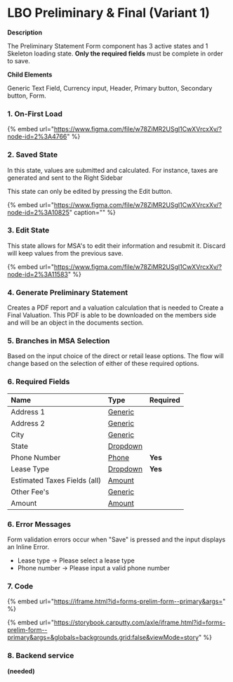 # LBO Preliminary & Final \(Variant 1\)

**Description**

The Preliminary Statement Form component has 3 active states and 1 Skeleton loading state. **Only the required fields** must be complete in order to save.

**Child Elements**

Generic Text Field, Currency input, Header, Primary button, Secondary button, Form.

### 1. On-First Load

{% embed url="https://www.figma.com/file/w78ZiMR2USgl1CwXVrcxXv/?node-id=2%3A4766" %}

### 2. Saved State 

In this state, values are submitted and calculated. For instance, taxes are generated and sent to the Right Sidebar

 This state can only be edited by pressing the Edit button.

{% embed url="https://www.figma.com/file/w78ZiMR2USgl1CwXVrcxXv/?node-id=2%3A10825" caption="" %}

### 3. Edit State

This state allows for MSA's to edit their information and resubmit it. Discard will keep values from the previous save.

{% embed url="https://www.figma.com/file/w78ZiMR2USgl1CwXVrcxXv/?node-id=2%3A11583" %}

### 4. Generate Preliminary Statement

Creates a PDF report and a valuation calculation that is needed to Create a Final Valuation. This PDF is able to be downloaded on the members side and will be an object in the documents section.

### 5. Branches in MSA Selection

Based on the input choice of the direct or retail lease options. The flow will change based on the selection of either of these required options.

### 6. Required Fields

| Name | Type | Required |
| :--- | :--- | :--- |
| Address 1 | [Generic](../../../input/text-field.md) |  |
| Address 2 | [Generic](../../../input/text-field.md) |  |
| City | [Generic](../../../input/text-field.md) |  |
| State | [Dropdown](../../../input/dropdown.md) |  |
|  Phone Number | [Phone](../../../input/phone-number.md) | **Yes** |
|  Lease Type | [Dropdown](../../../input/dropdown.md) | **Yes** |
| Estimated Taxes Fields \(all\) | [Amount](../../../input/currency-input.md) |  |
| Other Fee's | [Generic](../../../input/text-field.md) |  |
| Amount | [Amount](../../../input/currency-input.md) |  |

### 6. Error Messages

Form validation errors occur when "Save" is pressed and the input displays an Inline Error. 

* Lease type -&gt; Please select a lease type
* Phone number -&gt; Please input a valid phone number

### 7. Code

{% embed url="https://iframe.html?id=forms-prelim-form--primary&args=" %}

{% embed url="https://storybook.carputty.com/axle/iframe.html?id=forms-prelim-form--primary&args=&globals=backgrounds.grid:false&viewMode=story" %}

### 8. Backend service

**\(needed\)**



